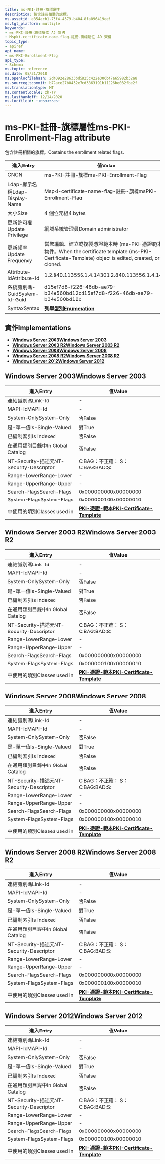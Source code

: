 ```yaml
---
title: ms-PKI-註冊-旗標屬性
description: 包含註冊相關的旗標。
ms.assetid: e854acb1-75f4-4379-b404-8fa096419ee6
ms.tgt_platform: multiple
keywords:
- ms-PKI-註冊-旗標屬性 AD 架構
- Mspki-certificate-name-flag-註冊-旗標屬性 AD 架構
topic_type:
- apiref
api_name:
- ms-PKI-Enrollment-Flag
api_type:
- Schema
ms.topic: reference
ms.date: 05/31/2018
ms.openlocfilehash: 2df092e28633bd5825c422e306bf7a65982b32a8
ms.sourcegitcommit: b77ace27b0432e7cd3863191b11926be032fbe2f
ms.translationtype: MT
ms.contentlocale: zh-TW
ms.lasthandoff: 12/14/2020
ms.locfileid: "103935396"
---
```

# <a name="ms-pki-enrollment-flag-attribute"></a><span data-ttu-id="e31e5-105">ms-PKI-註冊-旗標屬性</span><span class="sxs-lookup"><span data-stu-id="e31e5-105">ms-PKI-Enrollment-Flag attribute</span></span>

<span data-ttu-id="e31e5-106">包含註冊相關的旗標。</span><span class="sxs-lookup"><span data-stu-id="e31e5-106">Contains the enrollment related flags.</span></span>



| <span data-ttu-id="e31e5-107">進入</span><span class="sxs-lookup"><span data-stu-id="e31e5-107">Entry</span></span> | <span data-ttu-id="e31e5-108">值</span><span class="sxs-lookup"><span data-stu-id="e31e5-108">Value</span></span> |
|-------------------|---------------------------------------------------------------------------------------------------|
| <span data-ttu-id="e31e5-109">CN</span><span class="sxs-lookup"><span data-stu-id="e31e5-109">CN</span></span>                | <span data-ttu-id="e31e5-110">ms-PKI-註冊-旗標</span><span class="sxs-lookup"><span data-stu-id="e31e5-110">ms-PKI-Enrollment-Flag</span></span>                                                                            |
| <span data-ttu-id="e31e5-111">Ldap-顯示名稱</span><span class="sxs-lookup"><span data-stu-id="e31e5-111">Ldap-Display-Name</span></span> | <span data-ttu-id="e31e5-112">Mspki-certificate-name-flag-註冊-旗標</span><span class="sxs-lookup"><span data-stu-id="e31e5-112">msPKI-Enrollment-Flag</span></span>                                                                             |
| <span data-ttu-id="e31e5-113">大小</span><span class="sxs-lookup"><span data-stu-id="e31e5-113">Size</span></span>              | <span data-ttu-id="e31e5-114">4 個位元組</span><span class="sxs-lookup"><span data-stu-id="e31e5-114">4 bytes</span></span>                                                                                           |
| <span data-ttu-id="e31e5-115">更新許可權</span><span class="sxs-lookup"><span data-stu-id="e31e5-115">Update Privilege</span></span>  | <span data-ttu-id="e31e5-116">網域系統管理員</span><span class="sxs-lookup"><span data-stu-id="e31e5-116">Domain administrator</span></span>                                                                              |
| <span data-ttu-id="e31e5-117">更新頻率</span><span class="sxs-lookup"><span data-stu-id="e31e5-117">Update Frequency</span></span>  | <span data-ttu-id="e31e5-118">當您編輯、建立或複製憑證範本時 (ms-PKI-憑證範本) 物件。</span><span class="sxs-lookup"><span data-stu-id="e31e5-118">When the certificate template (ms-PKI-Certificate-Template) object is edited, created, or cloned.</span></span> |
| <span data-ttu-id="e31e5-119">Attribute-Id</span><span class="sxs-lookup"><span data-stu-id="e31e5-119">Attribute-Id</span></span>      | <span data-ttu-id="e31e5-120">1.2.840.113556.1.4.1430</span><span class="sxs-lookup"><span data-stu-id="e31e5-120">1.2.840.113556.1.4.1430</span></span>                                                                           |
| <span data-ttu-id="e31e5-121">系統識別碼-Guid</span><span class="sxs-lookup"><span data-stu-id="e31e5-121">System-Id-Guid</span></span>    | <span data-ttu-id="e31e5-122">d15ef7d8-f226-46db-ae79-b34e560bd12c</span><span class="sxs-lookup"><span data-stu-id="e31e5-122">d15ef7d8-f226-46db-ae79-b34e560bd12c</span></span>                                                              |
| <span data-ttu-id="e31e5-123">Syntax</span><span class="sxs-lookup"><span data-stu-id="e31e5-123">Syntax</span></span>            | [<span data-ttu-id="e31e5-124">**列舉型別**</span><span class="sxs-lookup"><span data-stu-id="e31e5-124">**Enumeration**</span></span>](s-enumeration.md)                                                              |



## <a name="implementations"></a><span data-ttu-id="e31e5-125">實作</span><span class="sxs-lookup"><span data-stu-id="e31e5-125">Implementations</span></span>

-   [<span data-ttu-id="e31e5-126">**Windows Server 2003**</span><span class="sxs-lookup"><span data-stu-id="e31e5-126">**Windows Server 2003**</span></span>](#windows-server-2003)
-   [<span data-ttu-id="e31e5-127">**Windows Server 2003 R2**</span><span class="sxs-lookup"><span data-stu-id="e31e5-127">**Windows Server 2003 R2**</span></span>](#windows-server-2003-r2)
-   [<span data-ttu-id="e31e5-128">**Windows Server 2008**</span><span class="sxs-lookup"><span data-stu-id="e31e5-128">**Windows Server 2008**</span></span>](#windows-server-2008)
-   [<span data-ttu-id="e31e5-129">**Windows Server 2008 R2**</span><span class="sxs-lookup"><span data-stu-id="e31e5-129">**Windows Server 2008 R2**</span></span>](#windows-server-2008-r2)
-   [<span data-ttu-id="e31e5-130">**Windows Server 2012**</span><span class="sxs-lookup"><span data-stu-id="e31e5-130">**Windows Server 2012**</span></span>](#windows-server-2012)

## <a name="windows-server-2003"></a><span data-ttu-id="e31e5-131">Windows Server 2003</span><span class="sxs-lookup"><span data-stu-id="e31e5-131">Windows Server 2003</span></span>



| <span data-ttu-id="e31e5-132">進入</span><span class="sxs-lookup"><span data-stu-id="e31e5-132">Entry</span></span> | <span data-ttu-id="e31e5-133">值</span><span class="sxs-lookup"><span data-stu-id="e31e5-133">Value</span></span> |
|------------------------|-------------------------------------------------------------------------|
| <span data-ttu-id="e31e5-134">連結識別碼</span><span class="sxs-lookup"><span data-stu-id="e31e5-134">Link-Id</span></span>                | \-                                                                      |
| <span data-ttu-id="e31e5-135">MAPI-Id</span><span class="sxs-lookup"><span data-stu-id="e31e5-135">MAPI-Id</span></span>                | \-                                                                      |
| <span data-ttu-id="e31e5-136">System-Only</span><span class="sxs-lookup"><span data-stu-id="e31e5-136">System-Only</span></span>            | <span data-ttu-id="e31e5-137">否</span><span class="sxs-lookup"><span data-stu-id="e31e5-137">False</span></span>                                                                   |
| <span data-ttu-id="e31e5-138">是-單一值</span><span class="sxs-lookup"><span data-stu-id="e31e5-138">Is-Single-Valued</span></span>       | <span data-ttu-id="e31e5-139">對</span><span class="sxs-lookup"><span data-stu-id="e31e5-139">True</span></span>                                                                    |
| <span data-ttu-id="e31e5-140">已編制索引</span><span class="sxs-lookup"><span data-stu-id="e31e5-140">Is Indexed</span></span>             | <span data-ttu-id="e31e5-141">否</span><span class="sxs-lookup"><span data-stu-id="e31e5-141">False</span></span>                                                                   |
| <span data-ttu-id="e31e5-142">在通用類別目錄中</span><span class="sxs-lookup"><span data-stu-id="e31e5-142">In Global Catalog</span></span>      | <span data-ttu-id="e31e5-143">否</span><span class="sxs-lookup"><span data-stu-id="e31e5-143">False</span></span>                                                                   |
| <span data-ttu-id="e31e5-144">NT-Security-描述元</span><span class="sxs-lookup"><span data-stu-id="e31e5-144">NT-Security-Descriptor</span></span> | <span data-ttu-id="e31e5-145">O:BAG：不正確： S：</span><span class="sxs-lookup"><span data-stu-id="e31e5-145">O:BAG:BAD:S:</span></span>                                                            |
| <span data-ttu-id="e31e5-146">Range-Lower</span><span class="sxs-lookup"><span data-stu-id="e31e5-146">Range-Lower</span></span>            | \-                                                                      |
| <span data-ttu-id="e31e5-147">Range-Upper</span><span class="sxs-lookup"><span data-stu-id="e31e5-147">Range-Upper</span></span>            | \-                                                                      |
| <span data-ttu-id="e31e5-148">Search-Flags</span><span class="sxs-lookup"><span data-stu-id="e31e5-148">Search-Flags</span></span>           | <span data-ttu-id="e31e5-149">0x00000000</span><span class="sxs-lookup"><span data-stu-id="e31e5-149">0x00000000</span></span>                                                              |
| <span data-ttu-id="e31e5-150">System-Flags</span><span class="sxs-lookup"><span data-stu-id="e31e5-150">System-Flags</span></span>           | <span data-ttu-id="e31e5-151">0x00000010</span><span class="sxs-lookup"><span data-stu-id="e31e5-151">0x00000010</span></span>                                                              |
| <span data-ttu-id="e31e5-152">中使用的類別</span><span class="sxs-lookup"><span data-stu-id="e31e5-152">Classes used in</span></span>        | [<span data-ttu-id="e31e5-153">**PKI-憑證-範本**</span><span class="sxs-lookup"><span data-stu-id="e31e5-153">**PKI-Certificate-Template**</span></span>](c-pkicertificatetemplate.md)<br/> |



## <a name="windows-server-2003-r2"></a><span data-ttu-id="e31e5-154">Windows Server 2003 R2</span><span class="sxs-lookup"><span data-stu-id="e31e5-154">Windows Server 2003 R2</span></span>



| <span data-ttu-id="e31e5-155">進入</span><span class="sxs-lookup"><span data-stu-id="e31e5-155">Entry</span></span> | <span data-ttu-id="e31e5-156">值</span><span class="sxs-lookup"><span data-stu-id="e31e5-156">Value</span></span> |
|------------------------|-------------------------------------------------------------------------|
| <span data-ttu-id="e31e5-157">連結識別碼</span><span class="sxs-lookup"><span data-stu-id="e31e5-157">Link-Id</span></span>                | \-                                                                      |
| <span data-ttu-id="e31e5-158">MAPI-Id</span><span class="sxs-lookup"><span data-stu-id="e31e5-158">MAPI-Id</span></span>                | \-                                                                      |
| <span data-ttu-id="e31e5-159">System-Only</span><span class="sxs-lookup"><span data-stu-id="e31e5-159">System-Only</span></span>            | <span data-ttu-id="e31e5-160">否</span><span class="sxs-lookup"><span data-stu-id="e31e5-160">False</span></span>                                                                   |
| <span data-ttu-id="e31e5-161">是-單一值</span><span class="sxs-lookup"><span data-stu-id="e31e5-161">Is-Single-Valued</span></span>       | <span data-ttu-id="e31e5-162">對</span><span class="sxs-lookup"><span data-stu-id="e31e5-162">True</span></span>                                                                    |
| <span data-ttu-id="e31e5-163">已編制索引</span><span class="sxs-lookup"><span data-stu-id="e31e5-163">Is Indexed</span></span>             | <span data-ttu-id="e31e5-164">否</span><span class="sxs-lookup"><span data-stu-id="e31e5-164">False</span></span>                                                                   |
| <span data-ttu-id="e31e5-165">在通用類別目錄中</span><span class="sxs-lookup"><span data-stu-id="e31e5-165">In Global Catalog</span></span>      | <span data-ttu-id="e31e5-166">否</span><span class="sxs-lookup"><span data-stu-id="e31e5-166">False</span></span>                                                                   |
| <span data-ttu-id="e31e5-167">NT-Security-描述元</span><span class="sxs-lookup"><span data-stu-id="e31e5-167">NT-Security-Descriptor</span></span> | <span data-ttu-id="e31e5-168">O:BAG：不正確： S：</span><span class="sxs-lookup"><span data-stu-id="e31e5-168">O:BAG:BAD:S:</span></span>                                                            |
| <span data-ttu-id="e31e5-169">Range-Lower</span><span class="sxs-lookup"><span data-stu-id="e31e5-169">Range-Lower</span></span>            | \-                                                                      |
| <span data-ttu-id="e31e5-170">Range-Upper</span><span class="sxs-lookup"><span data-stu-id="e31e5-170">Range-Upper</span></span>            | \-                                                                      |
| <span data-ttu-id="e31e5-171">Search-Flags</span><span class="sxs-lookup"><span data-stu-id="e31e5-171">Search-Flags</span></span>           | <span data-ttu-id="e31e5-172">0x00000000</span><span class="sxs-lookup"><span data-stu-id="e31e5-172">0x00000000</span></span>                                                              |
| <span data-ttu-id="e31e5-173">System-Flags</span><span class="sxs-lookup"><span data-stu-id="e31e5-173">System-Flags</span></span>           | <span data-ttu-id="e31e5-174">0x00000010</span><span class="sxs-lookup"><span data-stu-id="e31e5-174">0x00000010</span></span>                                                              |
| <span data-ttu-id="e31e5-175">中使用的類別</span><span class="sxs-lookup"><span data-stu-id="e31e5-175">Classes used in</span></span>        | [<span data-ttu-id="e31e5-176">**PKI-憑證-範本**</span><span class="sxs-lookup"><span data-stu-id="e31e5-176">**PKI-Certificate-Template**</span></span>](c-pkicertificatetemplate.md)<br/> |



## <a name="windows-server-2008"></a><span data-ttu-id="e31e5-177">Windows Server 2008</span><span class="sxs-lookup"><span data-stu-id="e31e5-177">Windows Server 2008</span></span>



| <span data-ttu-id="e31e5-178">進入</span><span class="sxs-lookup"><span data-stu-id="e31e5-178">Entry</span></span> | <span data-ttu-id="e31e5-179">值</span><span class="sxs-lookup"><span data-stu-id="e31e5-179">Value</span></span> |
|------------------------|-------------------------------------------------------------------------|
| <span data-ttu-id="e31e5-180">連結識別碼</span><span class="sxs-lookup"><span data-stu-id="e31e5-180">Link-Id</span></span>                | \-                                                                      |
| <span data-ttu-id="e31e5-181">MAPI-Id</span><span class="sxs-lookup"><span data-stu-id="e31e5-181">MAPI-Id</span></span>                | \-                                                                      |
| <span data-ttu-id="e31e5-182">System-Only</span><span class="sxs-lookup"><span data-stu-id="e31e5-182">System-Only</span></span>            | <span data-ttu-id="e31e5-183">否</span><span class="sxs-lookup"><span data-stu-id="e31e5-183">False</span></span>                                                                   |
| <span data-ttu-id="e31e5-184">是-單一值</span><span class="sxs-lookup"><span data-stu-id="e31e5-184">Is-Single-Valued</span></span>       | <span data-ttu-id="e31e5-185">對</span><span class="sxs-lookup"><span data-stu-id="e31e5-185">True</span></span>                                                                    |
| <span data-ttu-id="e31e5-186">已編制索引</span><span class="sxs-lookup"><span data-stu-id="e31e5-186">Is Indexed</span></span>             | <span data-ttu-id="e31e5-187">否</span><span class="sxs-lookup"><span data-stu-id="e31e5-187">False</span></span>                                                                   |
| <span data-ttu-id="e31e5-188">在通用類別目錄中</span><span class="sxs-lookup"><span data-stu-id="e31e5-188">In Global Catalog</span></span>      | <span data-ttu-id="e31e5-189">否</span><span class="sxs-lookup"><span data-stu-id="e31e5-189">False</span></span>                                                                   |
| <span data-ttu-id="e31e5-190">NT-Security-描述元</span><span class="sxs-lookup"><span data-stu-id="e31e5-190">NT-Security-Descriptor</span></span> | <span data-ttu-id="e31e5-191">O:BAG：不正確： S：</span><span class="sxs-lookup"><span data-stu-id="e31e5-191">O:BAG:BAD:S:</span></span>                                                            |
| <span data-ttu-id="e31e5-192">Range-Lower</span><span class="sxs-lookup"><span data-stu-id="e31e5-192">Range-Lower</span></span>            | \-                                                                      |
| <span data-ttu-id="e31e5-193">Range-Upper</span><span class="sxs-lookup"><span data-stu-id="e31e5-193">Range-Upper</span></span>            | \-                                                                      |
| <span data-ttu-id="e31e5-194">Search-Flags</span><span class="sxs-lookup"><span data-stu-id="e31e5-194">Search-Flags</span></span>           | <span data-ttu-id="e31e5-195">0x00000000</span><span class="sxs-lookup"><span data-stu-id="e31e5-195">0x00000000</span></span>                                                              |
| <span data-ttu-id="e31e5-196">System-Flags</span><span class="sxs-lookup"><span data-stu-id="e31e5-196">System-Flags</span></span>           | <span data-ttu-id="e31e5-197">0x00000010</span><span class="sxs-lookup"><span data-stu-id="e31e5-197">0x00000010</span></span>                                                              |
| <span data-ttu-id="e31e5-198">中使用的類別</span><span class="sxs-lookup"><span data-stu-id="e31e5-198">Classes used in</span></span>        | [<span data-ttu-id="e31e5-199">**PKI-憑證-範本**</span><span class="sxs-lookup"><span data-stu-id="e31e5-199">**PKI-Certificate-Template**</span></span>](c-pkicertificatetemplate.md)<br/> |



## <a name="windows-server-2008-r2"></a><span data-ttu-id="e31e5-200">Windows Server 2008 R2</span><span class="sxs-lookup"><span data-stu-id="e31e5-200">Windows Server 2008 R2</span></span>



| <span data-ttu-id="e31e5-201">進入</span><span class="sxs-lookup"><span data-stu-id="e31e5-201">Entry</span></span> | <span data-ttu-id="e31e5-202">值</span><span class="sxs-lookup"><span data-stu-id="e31e5-202">Value</span></span> |
|------------------------|-------------------------------------------------------------------------|
| <span data-ttu-id="e31e5-203">連結識別碼</span><span class="sxs-lookup"><span data-stu-id="e31e5-203">Link-Id</span></span>                | \-                                                                      |
| <span data-ttu-id="e31e5-204">MAPI-Id</span><span class="sxs-lookup"><span data-stu-id="e31e5-204">MAPI-Id</span></span>                | \-                                                                      |
| <span data-ttu-id="e31e5-205">System-Only</span><span class="sxs-lookup"><span data-stu-id="e31e5-205">System-Only</span></span>            | <span data-ttu-id="e31e5-206">否</span><span class="sxs-lookup"><span data-stu-id="e31e5-206">False</span></span>                                                                   |
| <span data-ttu-id="e31e5-207">是-單一值</span><span class="sxs-lookup"><span data-stu-id="e31e5-207">Is-Single-Valued</span></span>       | <span data-ttu-id="e31e5-208">對</span><span class="sxs-lookup"><span data-stu-id="e31e5-208">True</span></span>                                                                    |
| <span data-ttu-id="e31e5-209">已編制索引</span><span class="sxs-lookup"><span data-stu-id="e31e5-209">Is Indexed</span></span>             | <span data-ttu-id="e31e5-210">否</span><span class="sxs-lookup"><span data-stu-id="e31e5-210">False</span></span>                                                                   |
| <span data-ttu-id="e31e5-211">在通用類別目錄中</span><span class="sxs-lookup"><span data-stu-id="e31e5-211">In Global Catalog</span></span>      | <span data-ttu-id="e31e5-212">否</span><span class="sxs-lookup"><span data-stu-id="e31e5-212">False</span></span>                                                                   |
| <span data-ttu-id="e31e5-213">NT-Security-描述元</span><span class="sxs-lookup"><span data-stu-id="e31e5-213">NT-Security-Descriptor</span></span> | <span data-ttu-id="e31e5-214">O:BAG：不正確： S：</span><span class="sxs-lookup"><span data-stu-id="e31e5-214">O:BAG:BAD:S:</span></span>                                                            |
| <span data-ttu-id="e31e5-215">Range-Lower</span><span class="sxs-lookup"><span data-stu-id="e31e5-215">Range-Lower</span></span>            | \-                                                                      |
| <span data-ttu-id="e31e5-216">Range-Upper</span><span class="sxs-lookup"><span data-stu-id="e31e5-216">Range-Upper</span></span>            | \-                                                                      |
| <span data-ttu-id="e31e5-217">Search-Flags</span><span class="sxs-lookup"><span data-stu-id="e31e5-217">Search-Flags</span></span>           | <span data-ttu-id="e31e5-218">0x00000000</span><span class="sxs-lookup"><span data-stu-id="e31e5-218">0x00000000</span></span>                                                              |
| <span data-ttu-id="e31e5-219">System-Flags</span><span class="sxs-lookup"><span data-stu-id="e31e5-219">System-Flags</span></span>           | <span data-ttu-id="e31e5-220">0x00000010</span><span class="sxs-lookup"><span data-stu-id="e31e5-220">0x00000010</span></span>                                                              |
| <span data-ttu-id="e31e5-221">中使用的類別</span><span class="sxs-lookup"><span data-stu-id="e31e5-221">Classes used in</span></span>        | [<span data-ttu-id="e31e5-222">**PKI-憑證-範本**</span><span class="sxs-lookup"><span data-stu-id="e31e5-222">**PKI-Certificate-Template**</span></span>](c-pkicertificatetemplate.md)<br/> |



## <a name="windows-server-2012"></a><span data-ttu-id="e31e5-223">Windows Server 2012</span><span class="sxs-lookup"><span data-stu-id="e31e5-223">Windows Server 2012</span></span>



| <span data-ttu-id="e31e5-224">進入</span><span class="sxs-lookup"><span data-stu-id="e31e5-224">Entry</span></span> | <span data-ttu-id="e31e5-225">值</span><span class="sxs-lookup"><span data-stu-id="e31e5-225">Value</span></span> |
|------------------------|-------------------------------------------------------------------------|
| <span data-ttu-id="e31e5-226">連結識別碼</span><span class="sxs-lookup"><span data-stu-id="e31e5-226">Link-Id</span></span>                | \-                                                                      |
| <span data-ttu-id="e31e5-227">MAPI-Id</span><span class="sxs-lookup"><span data-stu-id="e31e5-227">MAPI-Id</span></span>                | \-                                                                      |
| <span data-ttu-id="e31e5-228">System-Only</span><span class="sxs-lookup"><span data-stu-id="e31e5-228">System-Only</span></span>            | <span data-ttu-id="e31e5-229">否</span><span class="sxs-lookup"><span data-stu-id="e31e5-229">False</span></span>                                                                   |
| <span data-ttu-id="e31e5-230">是-單一值</span><span class="sxs-lookup"><span data-stu-id="e31e5-230">Is-Single-Valued</span></span>       | <span data-ttu-id="e31e5-231">對</span><span class="sxs-lookup"><span data-stu-id="e31e5-231">True</span></span>                                                                    |
| <span data-ttu-id="e31e5-232">已編制索引</span><span class="sxs-lookup"><span data-stu-id="e31e5-232">Is Indexed</span></span>             | <span data-ttu-id="e31e5-233">否</span><span class="sxs-lookup"><span data-stu-id="e31e5-233">False</span></span>                                                                   |
| <span data-ttu-id="e31e5-234">在通用類別目錄中</span><span class="sxs-lookup"><span data-stu-id="e31e5-234">In Global Catalog</span></span>      | <span data-ttu-id="e31e5-235">否</span><span class="sxs-lookup"><span data-stu-id="e31e5-235">False</span></span>                                                                   |
| <span data-ttu-id="e31e5-236">NT-Security-描述元</span><span class="sxs-lookup"><span data-stu-id="e31e5-236">NT-Security-Descriptor</span></span> | <span data-ttu-id="e31e5-237">O:BAG：不正確： S：</span><span class="sxs-lookup"><span data-stu-id="e31e5-237">O:BAG:BAD:S:</span></span>                                                            |
| <span data-ttu-id="e31e5-238">Range-Lower</span><span class="sxs-lookup"><span data-stu-id="e31e5-238">Range-Lower</span></span>            | \-                                                                      |
| <span data-ttu-id="e31e5-239">Range-Upper</span><span class="sxs-lookup"><span data-stu-id="e31e5-239">Range-Upper</span></span>            | \-                                                                      |
| <span data-ttu-id="e31e5-240">Search-Flags</span><span class="sxs-lookup"><span data-stu-id="e31e5-240">Search-Flags</span></span>           | <span data-ttu-id="e31e5-241">0x00000000</span><span class="sxs-lookup"><span data-stu-id="e31e5-241">0x00000000</span></span>                                                              |
| <span data-ttu-id="e31e5-242">System-Flags</span><span class="sxs-lookup"><span data-stu-id="e31e5-242">System-Flags</span></span>           | <span data-ttu-id="e31e5-243">0x00000010</span><span class="sxs-lookup"><span data-stu-id="e31e5-243">0x00000010</span></span>                                                              |
| <span data-ttu-id="e31e5-244">中使用的類別</span><span class="sxs-lookup"><span data-stu-id="e31e5-244">Classes used in</span></span>        | [<span data-ttu-id="e31e5-245">**PKI-憑證-範本**</span><span class="sxs-lookup"><span data-stu-id="e31e5-245">**PKI-Certificate-Template**</span></span>](c-pkicertificatetemplate.md)<br/> |



 

 





